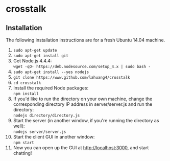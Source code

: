 # crosstalk

## Installation

The following installation instructions are for a fresh Ubuntu 14.04 machine.

1. `sudo apt-get update`
2. `sudo apt-get install git`
3. Get Node.js 4.4.4:  
 `wget -qO- https://deb.nodesource.com/setup_4.x | sudo bash -`
4. `sudo apt-get install --yes nodejs`
5. `git clone https://www.github.com/lahuang4/crosstalk`
6. `cd crosstalk`
7. Install the required Node packages:  
 `npm install`
8. If you'd like to run the directory on your own machine, change the corresponding directory IP address in server/server.js and run the directory:  
 `nodejs directory/directory.js`
9. Start the server (in another window, if you're running the directory as well):  
 `nodejs server/server.js`
10. Start the client GUI in another window:  
 `npm start`
11. Now you can open up the GUI at [http://localhost:3000](http://localhost:3000), and start chatting!